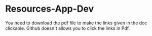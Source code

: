 # Resources-App-Dev

You need to download the pdf file to make the links given in the doc clickable. 
Github doesn't allows you to click the links in Pdf.
